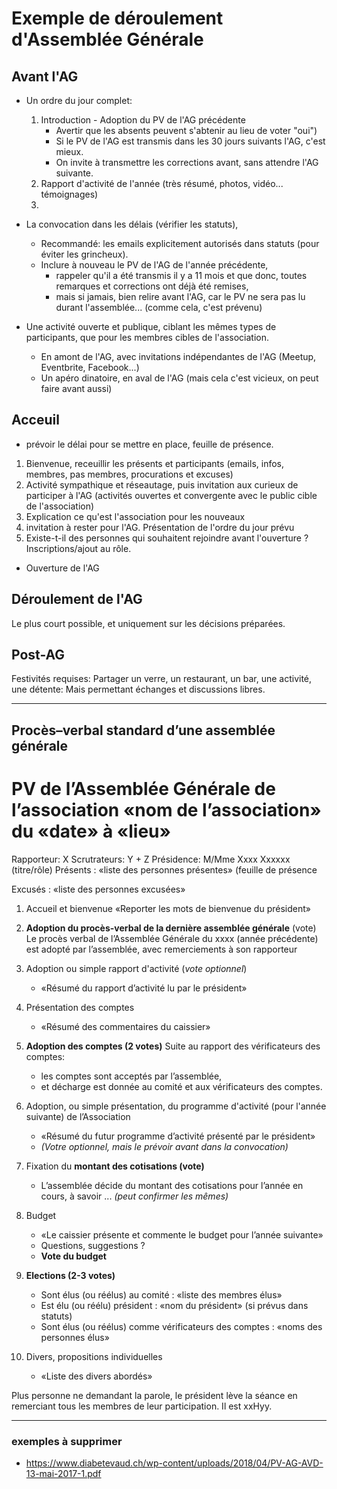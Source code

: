 # Exemple de déroulement d'Assemblée Générale
## Avant l'AG
* Un ordre du jour complet:
  1. Introduction - Adoption du PV de l'AG précédente
     * Avertir que les absents peuvent s'abtenir au lieu de voter "oui")
     * Si le PV de l'AG est transmis dans les 30 jours suivants l'AG, c'est mieux. 
     * On invite à transmettre les corrections avant, sans attendre l'AG suivante.
  2. Rapport d'activité de l'année (très résumé, photos, vidéo... témoignages)
  3. 
  
* La convocation dans les délais (vérifier les statuts), 
  * Recommandé: les emails explicitement autorisés dans statuts (pour éviter les grincheux).
  * Inclure à nouveau le PV de l'AG de l'année précédente, 
    * rappeler qu'il a été transmis il y a 11 mois et que donc, toutes remarques et corrections ont déjà été remises, 
    * mais si jamais, bien relire avant l'AG, car le PV ne sera pas lu durant l'assemblée... (comme cela, c'est prévenu)
* Une activité ouverte et publique, ciblant les mêmes types de participants, que pour les membres cibles de l'association.
  * En amont de l'AG, avec invitations indépendantes de l'AG (Meetup, Eventbrite, Facebook...)
  * Un apéro dinatoire, en aval de l'AG (mais cela c'est vicieux, on peut faire avant aussi)

## Acceuil
* prévoir le délai pour se mettre en place, feuille de présence.
1. Bienvenue, receuillir les présents et participants (emails, infos, membres, pas membres, procurations et excuses)
2. Activité sympathique et réseautage, puis invitation aux curieux de participer à l'AG (activités ouvertes et convergente avec le public cible de l'association)
3. Explication ce qu'est l'association pour les nouveaux
4. invitation à rester pour l'AG.  Présentation de l'ordre du jour prévu
5. Existe-t-il des personnes qui souhaitent rejoindre avant l'ouverture ? Inscriptions/ajout au rôle.
* Ouverture de l'AG

## Déroulement de l'AG 
Le plus court possible, et uniquement sur les décisions préparées.

## Post-AG ##
Festivités requises: Partager un verre, un restaurant, un bar, une activité, une détente: Mais permettant échanges et discussions libres.

---
Procès–verbal standard d’une assemblée générale
---
# PV de l’Assemblée Générale de l’association «nom de l’association» du «date» à «lieu»
Rapporteur: X
Scrutrateurs: Y + Z
Présidence: M/Mme Xxxx Xxxxxx (titre/rôle)
Présents : «liste des personnes présentes» (feuille de présence

Excusés : «liste des personnes excusées»


1.	Accueil et bienvenue
	«Reporter les mots de bienvenue du président»

2.	**Adoption du procès-verbal de la dernière assemblée générale** (vote)
	Le procès verbal de l’Assemblée Générale du xxxx (année précédente) est adopté par l’assemblée, avec remerciements à son rapporteur

3.	Adoption ou simple rapport d'activité (_vote optionnel_)
	* «Résumé du rapport d’activité lu par le président»

4.	Présentation des comptes
	* «Résumé des commentaires du caissier»

5.	**Adoption des comptes (2 votes)**
	Suite au rapport des vérificateurs des comptes:
	* les comptes sont acceptés par l’assemblée, 
	* et décharge est donnée au comité et aux vérificateurs des comptes.

6.	Adoption, ou simple présentation, du programme d'activité (pour l'année suivante) de l’Association 
	* «Résumé du futur programme d’activité présenté par le président»
	* _(Votre optionnel, mais le prévoir avant dans la convocation)_

7.	Fixation du **montant des cotisations (vote)**
	* L’assemblée décide du montant des cotisations pour l’année en cours, à savoir ... _(peut confirmer les mêmes)_

8.	Budget
	* «Le caissier présente et commente le budget pour l’année suivante»
	* Questions, suggestions ?
	* **Vote du budget**

9. 	**Elections (2-3 votes)**
	* Sont élus (ou réélus) au comité : «liste des membres élus»
	* Est élu (ou réélu) président : «nom du président» (si prévus dans statuts)
	* Sont élus (ou réélus) comme vérificateurs des comptes : «noms des personnes élus»

10.	Divers, propositions individuelles
	* «Liste des divers abordés»

Plus personne ne demandant la parole, le président lève la séance en remerciant tous les membres de leur participation. Il est xxHyy.

---
### exemples à supprimer
* https://www.diabetevaud.ch/wp-content/uploads/2018/04/PV-AG-AVD-13-mai-2017-1.pdf
